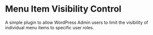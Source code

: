 # Menu Item Visibility Control

A simple plugin to allow WordPress Admin users to limit the visibility of individual menu items to specific user roles.
